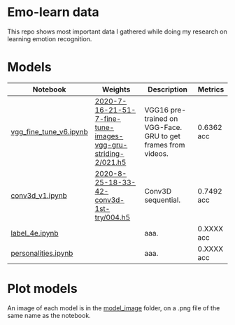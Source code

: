 # Emo-learn data

This repo shows most important data I gathered while doing my research on learning emotion recognition.

# Models

| Notebook | Weights | Description | Metrics |
| --- | --- | --- | --- |
| [vgg_fine_tune_v6.ipynb](https://github.com/werlang/emolearn-ml-model/blob/main/notebooks/vgg_fine_tune_v6.ipynb) | [2020-7-16-21-51-7-fine-tune-images-vgg-gru-striding-2/021.h5](https://drive.google.com/file/d/1-jdoX6Bf56LobF4xJqIezkO7ByTT8fwY/view?usp=sharing) |  VGG16 pre-trained on VGG-Face. GRU to get frames from videos. | 0.6362 acc |
| [conv3d_v1.ipynb](https://github.com/werlang/emolearn-ml-model/blob/main/notebooks/conv3d_v1.ipynb) | [2020-8-25-18-33-42-conv3d-1st-try/004.h5](https://drive.google.com/file/d/1-7rH_p8JPH-VYcjXPhu_Axcs60I3NUIb/view?usp=sharing) | Conv3D sequential. | 0.7492 acc |
| [label_4e.ipynb](https://github.com/werlang/emolearn-ml-model/blob/main/notebooks/label_4e.ipynb) | | aaa. | 0.XXXX acc |
| [personalities.ipynb](https://github.com/werlang/emolearn-ml-model/blob/main/notebooks/personalities.ipynb) | | aaa. | 0.XXXX acc |

# Plot models

An image of each model is in the [model_image](https://github.com/werlang/emolearn-ml-model/model_image) folder, on a .png file of the same name as the notebook.